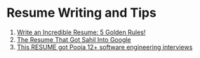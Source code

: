 # Resume Writing and Tips
1. [Write an Incredible Resume: 5 Golden Rules!](https://www.youtube.com/watch?v=Tt08KmFfIYQ&ab_channel=JeffSu)
2. [The Resume That Got Sahil Into Google](https://www.youtube.com/watch?v=5uhmS8nzxM4&t=25s&ab_channel=PowerCouple)
3. [This RESUME got Pooja 12+ software engineering interviews](https://www.youtube.com/watch?v=31EWjB_9Jig&ab_channel=PoojaDutt)
